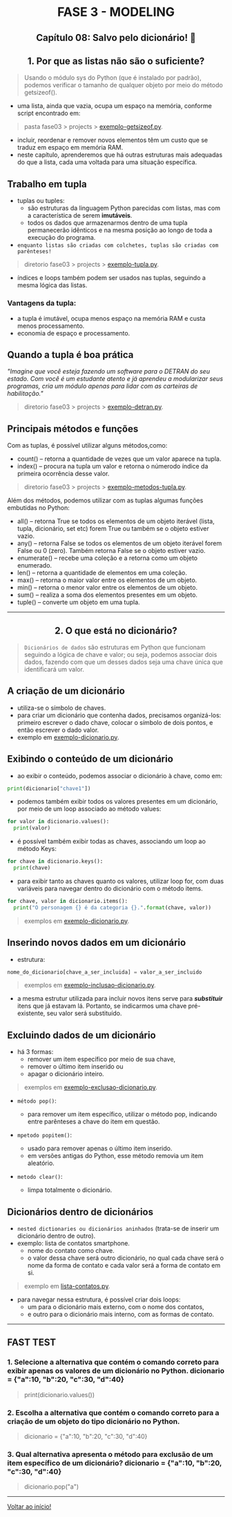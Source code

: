 <div id="fase03" align="center">
<h1>FASE 3 - MODELING</h1>
<h2>Capítulo 08: Salvo pelo dicionário! 📙</h2>
</div>

<div align="center">
<h2>1. Por que as listas não são o suficiente?</h2>
</div>

> Usando o módulo sys do Python (que é instalado por padrão), podemos verificar o tamanho de qualquer objeto por meio do método getsizeof().

- uma lista, ainda que vazia, ocupa um espaço na memória, conforme script encontrado em:

> pasta fase03 > projects > [exemplo-getsizeof.py](./scripts-cap08/exemplo-getsizeof.py).

- incluir, reordenar e remover novos elementos têm um custo que se traduz em espaço em memória RAM.
- neste capítulo, aprenderemos que há outras estruturas mais adequadas do que a lista, cada uma voltada para uma situação específica.

## Trabalho em tupla

- tuplas ou tuples:
  - são estruturas da linguagem Python parecidas com listas, mas com a característica de serem **imutáveis**. 
  - todos os dados que armazenarmos dentro de uma tupla permanecerão idênticos e na mesma posição ao longo de toda a execução do programa.
- `enquanto listas são criadas com colchetes, tuplas são criadas com parênteses!`

> diretorio fase03 > projects > [exemplo-tupla.py](./scripts-cap08/exemplo-tupla.py).

- índices e loops também podem ser usados nas tuplas, seguindo a mesma lógica das listas.

### Vantagens da tupla:
- a tupla é imutável, ocupa menos espaço na memória RAM e custa menos processamento.
- economia de espaço e processamento.

## Quando a tupla é boa prática

<em>"Imagine que você esteja fazendo um software para o DETRAN do seu estado. Com você é um estudante atento e já aprendeu a modularizar seus programas, cria um módulo apenas para lidar com as carteiras de habilitação."</em>

> diretorio fase03 > projects > [exemplo-detran.py](./scripts-cap08/exemplo-detran.py).

## Principais métodos e funções

Com as tuplas, é possível utilizar alguns métodos,como:
- count() – retorna a quantidade de vezes que um valor aparece na tupla.
- index() – procura na tupla um valor e retorna o númerodo índice da primeira ocorrência desse valor.

> diretorio fase03 > projects > [exemplo-metodos-tupla.py](./scripts-cap08/exemplo-metodos-tupla.py).

Além dos métodos, podemos utilizar com as tuplas algumas funções embutidas no Python:
- all() – retorna True se todos os elementos de um objeto iterável (lista, tupla, dicionário, set etc) forem True ou também se o objeto estiver vazio.
- any() – retorna False se todos os elementos de um objeto iterável forem False ou 0 (zero). Também retorna False se o objeto estiver vazio.
- enumerate() – recebe uma coleção e a retorna como um objeto enumerado.
- len() – retorna a quantidade de elementos em uma coleção.
- max() – retorna o maior valor entre os elementos de um objeto.
- min() – retorna o menor valor entre os elementos de um objeto.
- sum() – realiza a soma dos elementos presentes em um objeto.
- tuple() – converte um objeto em uma tupla.

---

<div align="center">
<h2>2. O que está no dicionário?</h2>
</div>

> `Dicionários de dados` são estruturas em Python que funcionam seguindo a lógica de chave e valor; ou seja, podemos associar dois dados, fazendo com que um desses dados seja uma chave única que identificará um valor.

## A criação de um dicionário

- utiliza-se o símbolo de chaves.
- para criar um dicionário que contenha dados, precisamos organizá-los: primeiro escrever o dado chave, colocar o símbolo de dois pontos, e então escrever o dado valor.
- exemplo em [exemplo-dicionario.py](./scripts-cap08/exemplo-dicionario.py).

## Exibindo o conteúdo de um dicionário

- ao exibir o conteúdo, podemos associar o dicionário à chave, como em:

~~~python
print(dicionario["chave1"])
~~~

- podemos também exibir todos os valores presentes em um dicionário, por meio de um loop associado ao método values:

~~~python
for valor in dicionario.values():
  print(valor)
~~~

- é possível também exibir todas as chaves, associando um loop ao método Keys:

~~~python
for chave in dicionario.keys():
  print(chave)
~~~

- para exibir tanto as chaves quanto os valores, utilizar loop for, com duas variáveis para navegar dentro do dicionário com o método items.

~~~python
for chave, valor in dicionario.items():
  print("O personagem {} é da categoria {}.".format(chave, valor))
~~~

> exemplos em [exemplo-dicionario.py](./scripts-cap08/exemplo-dicionario.py).

## Inserindo novos dados em um dicionário

- estrutura:

~~~python
nome_do_dicionario[chave_a_ser_incluida] = valor_a_ser_incluido
~~~

> exemplos em [exemplo-inclusao-dicionario.py](./scripts-cap08/exemplo-inclusao-dicionario.py).

- a mesma estrutur utilizada para incluir novos itens serve para ***substituir*** itens que já estavam lá. Portanto, se indicarmos uma chave pré-existente, seu valor será substituído.

## Excluindo dados de um dicionário

- há 3 formas: 
  - remover um item específico por meio de sua chave,
  - remover o último item inserido ou 
  - apagar o dicionário inteiro.

> exemplos em [exemplo-exclusao-dicionario.py](./scripts-cap08/exemplo-exclusao-dicionario.py).

- `método pop()`:
  - para remover um item específico, utilizar o método pop, indicando entre parênteses a chave do item em questão.

- `mpetodo popitem()`:
  - usado para remover apenas o último item inserido.
  - em versões antigas do Python, esse método removia um item aleatório.

- `metodo clear()`:
  - limpa totalmente o dicionário.

## Dicionários dentro de dicionários

- `nested dictionaries ou dicionários aninhados` (trata-se de inserir um dicionário dentro de outro).
- exemplo: lista de contatos smartphone.
  - nome do contato como chave.
  - o valor dessa chave será outro dicionário, no qual cada chave será o nome da forma de contato e cada valor será a forma de contato em si.

> exemplo em [lista-contatos.py](./scripts-cap08/lista-contatos.py).

- para navegar nessa estrutura, é possível criar dois loops: 
  - um para o dicionário mais externo, com o nome dos contatos, 
  - e outro para o dicionário mais interno, com as formas de contato.

---

## FAST TEST

### 1. Selecione a alternativa que contém o comando correto para exibir apenas os valores de um dicionário no Python. dicionario = {"a":10, "b":20, "c":30, "d":40}
> print(dicionario.values())

### 2. Escolha a alternativa que contém o comando correto para a criação de um objeto do tipo dicionário no Python.
> dicionario = {"a":10, "b":20, "c":30, "d":40}

### 3. Qual alternativa apresenta o método para exclusão de um item específico de um dicionário? dicionario = {"a":10, "b":20, "c":30, "d":40}
> dicionario.pop("a")

--- 

[Voltar ao início!](https://github.com/DigouO/Fintech_FIAP_2023)